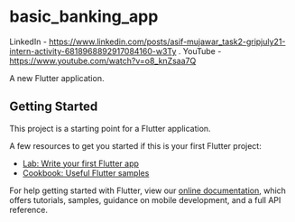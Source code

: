 # basic_banking_app

LinkedIn - https://www.linkedin.com/posts/asif-mujawar_task2-gripjuly21-intern-activity-6818968892917084160-w3Ty
.
YouTube  - https://www.youtube.com/watch?v=o8_knZsaa7Q

A new Flutter application.

## Getting Started

This project is a starting point for a Flutter application.

A few resources to get you started if this is your first Flutter project:

- [Lab: Write your first Flutter app](https://flutter.dev/docs/get-started/codelab)
- [Cookbook: Useful Flutter samples](https://flutter.dev/docs/cookbook)

For help getting started with Flutter, view our
[online documentation](https://flutter.dev/docs), which offers tutorials,
samples, guidance on mobile development, and a full API reference.
